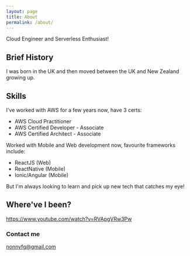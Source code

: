 ```yaml
---
layout: page
title: About
permalink: /about/
---
```


Cloud Engineer and Serverless Enthusiast!

## Brief History
I was born in the UK and then moved between the UK and New Zealand growing up. 

## Skills
I've worked with AWS for a few years now, have 3 certs:
- AWS Cloud Practitioner
- AWS Certified Developer - Associate
- AWS Certified Architect - Associate

Worked with Mobile and Web development now, favourite frameworks include:
- ReactJS (Web)
- ReactNative (Mobile)
- Ionic/Angular (Mobile)

But I'm always looking to learn and pick up new tech that catches my eye! 

## Where've I been?
https://www.youtube.com/watch?v=RVApgVRw3Pw

### Contact me

[nonnyfg@gmail.com](mailto:nonnyfg@gmail.com)